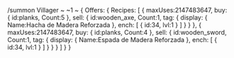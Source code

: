 /summon Villager ~ ~1 ~ 
{
	Offers:
	{
		Recipes:
		[
			{
				maxUses:2147483647,
				buy:
				{
					id:planks,
					Count:5
				},
				sell:
				{
					id:wooden_axe,
					Count:1,
					tag:
					{
						display:
						{
							Name:Hacha de Madera Reforzada
						},
						ench:
						[
							{
								id:34,
								lvl:1
							}
						]
					}
				}
			},
			{
				maxUses:2147483647,
				buy:
				{
					id:planks,
					Count:4
				},
				sell:
				{
					id:wooden_sword,
					Count:1,
					tag:
					{
						display:
						{
							Name:Espada de Madera Reforzada
						},
						ench:
						[
							{
								id:34,
								lvl:1
							}
						]
					}
				}
			}
		]
	}
}
